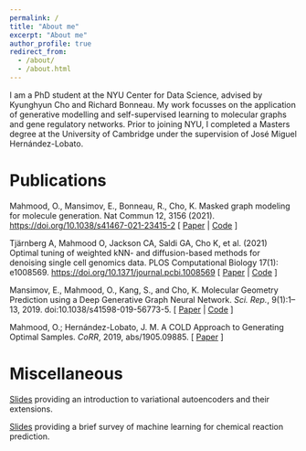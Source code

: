 ```yaml
---  
permalink: /
title: "About me"
excerpt: "About me"
author_profile: true
redirect_from: 
  - /about/
  - /about.html
---
```


I am a PhD student at the NYU Center for Data Science, advised by Kyunghyun Cho and Richard Bonneau.
My work focusses on the application of generative modelling and self-supervised learning to molecular graphs and gene regulatory networks.
Prior to joining NYU, I completed a Masters degree at the University of Cambridge under the supervision of
José Miguel Hernández-Lobato.

# Publications
Mahmood, O., Mansimov, E., Bonneau, R., Cho, K. Masked graph modeling for molecule generation. Nat Commun 12, 3156 (2021). https://doi.org/10.1038/s41467-021-23415-2 \[ [Paper](https://www.nature.com/articles/s41467-021-23415-2) | [Code](https://github.com/nyu-dl/dl4chem-mgm) \]

Tjärnberg A, Mahmood O, Jackson CA, Saldi GA, Cho K, et al. (2021) Optimal tuning of weighted kNN- and diffusion-based methods for denoising single cell genomics data. PLOS Computational Biology 17(1): e1008569. https://doi.org/10.1371/journal.pcbi.1008569
\[ [Paper](https://journals.plos.org/ploscompbiol/article?id=10.1371/journal.pcbi.1008569) | [Code](https://gitlab.com/Xparx/dewakss/-/tree/Tjarnberg2020branch) \]

Mansimov, E., Mahmood, O., Kang, S., and Cho, K.
Molecular Geometry Prediction using a Deep Generative Graph Neural  Network.
<i>Sci. Rep.</i>, 9(1):1–13, 2019. doi:10.1038/s41598-019-56773-5. 
\[ [Paper](https://www.nature.com/articles/s41598-019-56773-5) | [Code](https://github.com/nyu-dl/dl4chem-geometry) \]

Mahmood, O.; Hernández-Lobato, J. M. A COLD Approach to Generating Optimal Samples.
<i>CoRR</i>, 2019, abs/1905.09885. \[ [Paper](https://arxiv.org/abs/1905.09885) \]

# Miscellaneous

[Slides](/files/generative_models_vae.pdf) providing an introduction to variational autoencoders and their extensions.

[Slides](https://docs.google.com/presentation/d/1KkFjqjOZ-ngOVwxGn3rNc7VF74PseJaDOEfHHgUvavk/edit?usp=sharing) providing a brief survey of machine learning for chemical reaction prediction.
